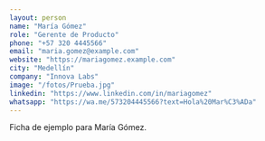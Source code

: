 ```yaml
---
layout: person
name: "María Gómez"
role: "Gerente de Producto"
phone: "+57 320 4445566"
email: "maria.gomez@example.com"
website: "https://mariagomez.example.com"
city: "Medellín"
company: "Innova Labs"
image: "/fotos/Prueba.jpg"
linkedin: "https://www.linkedin.com/in/mariagomez"
whatsapp: "https://wa.me/573204445566?text=Hola%20Mar%C3%ADa"
---
```


Ficha de ejemplo para María Gómez.
